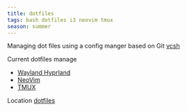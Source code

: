 ```yaml
---
title: dotfiles
tags: bash dotfiles i3 neovim tmux
season: summer
---
```


Managing dot files using a config manger based on Git [vcsh](https://github.com/RichiH/vcsh)

Current dotfiles manage

- [Wayland Hyprland](Wayland%20Hyprland)
- [NeoVim](NeoVIM)
- [TMUX](TMUX)

Location [dotfiles](https://gitlab.com/geoffcorey/dotfiles)
